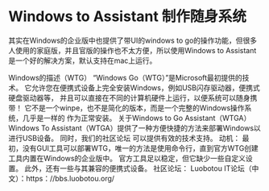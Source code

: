 # Windows to Assistant 制作随身系统

其实在Windows的企业版中也提供了带UI的windows to go的操作功能，但很多人使用的家庭版，并且官版的操作也不太方便，所以使用Windows to Assistant是一个好的解决方案，默认支持在mac上运行。

Windows的描述（WTG） “Windows Go（WTG）”是Microsoft最初提供的技术。 
它允许您在便携式设备上完全安装Windows，例如USB闪存驱动器，便携式硬盘驱动器等， 并且可以直接在不同的计算机硬件上运行，以便系统可以随身携带！ 它不是一个winpe，也不是简化的版本，而是一个完整的Windows操作系统，几乎是一样的 作为正常安装。 
关于Windows to Go Assistant（WTGA） Windows To Assistant（WTGA）提供了一种方便快捷的方法来部署Windows以进行USB设备。
同时，我们的社区论坛 可以提供有效的技术支持。 
动机： 最初，没有GUI工具可以部署WTG，唯一的方法是使用命令行，直到官方WTG创建工具内置在Windows的企业版中。 官方工具足以稳定，但它缺少一些自定义设置。
此外，还有一些与其兼容的便携式设备。 
社区论坛： Luobotou IT论坛（中文）：https：//bbs.luobotou.org/

